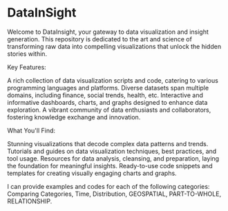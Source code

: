# DataInSight
Welcome to DataInsight, your gateway to data visualization and insight generation. This repository is dedicated to the art and science of transforming raw data into compelling visualizations that unlock the hidden stories within.

Key Features:

A rich collection of data visualization scripts and code, catering to various programming languages and platforms.
Diverse datasets span multiple domains, including finance, social trends, health, etc.
Interactive and informative dashboards, charts, and graphs designed to enhance data exploration.
A vibrant community of data enthusiasts and collaborators, fostering knowledge exchange and innovation.

What You'll Find:

Stunning visualizations that decode complex data patterns and trends.
Tutorials and guides on data visualization techniques, best practices, and tool usage.
Resources for data analysis, cleansing, and preparation, laying the foundation for meaningful insights.
Ready-to-use code snippets and templates for creating visually engaging charts and graphs.

I can provide examples and codes for each of the following categories: 
Comparing Categories, Time, Distribution, GEOSPATIAL, PART-TO-WHOLE, RELATIONSHIP.
